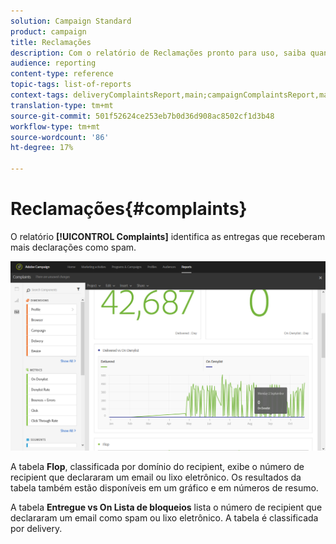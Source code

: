 ```yaml
---
solution: Campaign Standard
product: campaign
title: Reclamações
description: Com o relatório de Reclamações pronto para uso, saiba quantas vezes o delivery foi declarado como spam.
audience: reporting
content-type: reference
topic-tags: list-of-reports
context-tags: deliveryComplaintsReport,main;campaignComplaintsReport,main;programComplaintsReport,main
translation-type: tm+mt
source-git-commit: 501f52624ce253eb7b0d36d908ac8502cf1d3b48
workflow-type: tm+mt
source-wordcount: '86'
ht-degree: 17%

---
```



# Reclamações{#complaints}

O relatório **[!UICONTROL Complaints]** identifica as entregas que receberam mais declarações como spam.

![](assets/delivery_reports_complaints.png)

A tabela **Flop**, classificada por domínio do recipient, exibe o número de recipient que declararam um email ou lixo eletrônico. Os resultados da tabela também estão disponíveis em um gráfico e em números de resumo.

A tabela **Entregue vs On Lista de bloqueios** lista o número de recipient que declararam um email como spam ou lixo eletrônico. A tabela é classificada por delivery.
